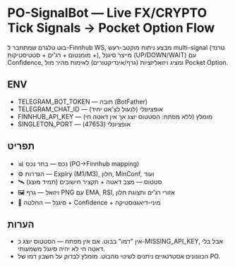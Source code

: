 # PO-SignalBot — Live FX/CRYPTO Tick Signals → Pocket Option Flow

בוט טלגרם שמתחבר ל-Finnhub WS, מבצע ניתוח מוקטב-רעש multi-signal (טרנד + מומנטום + רג'ים + סטטיסטיקות),
מייצר סיגנל (UP/DOWN/WAIT) עם Confidence, ומציג ויזואליזציות (גרף/אינדיקטורים) לאימות מהיר מול Pocket Option.

## ENV
- TELEGRAM_BOT_TOKEN  — חובה (BotFather)
- TELEGRAM_CHAT_ID    — אופציונלי (לנעול לצ'אט יחיד)
- FINNHUB_API_KEY     — מומלץ (ללא מפתח: הסטטוס יוצג אך אין דאטה חי)
- SINGLETON_PORT      — אופציונלי (47653)

## תפריט
- 📊 נכס — בחר נכס (PO→Finnhub mapping)
- ⚙️ הגדרות — Expiry (M1/M3), חלון, MinConf, ועוד
- 🛰️ סטטוס — מצב דאטה + תקציר חישובים (תמיד מוצג)
- 🖼️ ויזואל — גרף PNG עם EMA, RSI, אזורי רג'ים ותצוגת חלון
- 🧠 סיגנל — החלטה + Confidence + מיני-דיאגנוסטיקה

## הערות
- אין "דמו" בבוט. אם אין מפתח — הסטטוס יוצג כ-MISSING_API_KEY, אבל בלי דאטה חי לא יהיה סיגנל משמעותי.
- הכוונונים אסטרטגיים ניתנים לשינוי מהבוט. מומלץ לבדוק על חשבון דמו של PO.
